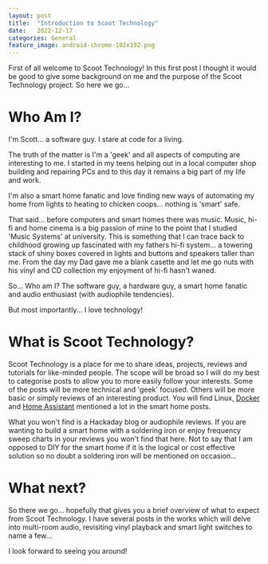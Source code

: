 ```yaml
---
layout: post
title:  "Introduction to Scoot Technology"
date:   2022-12-17
categories: General
feature_image: android-chrome-192x192.png
---
```


First of all welcome to Scoot Technology! In this first post I thought it would be good to give some background on me and the purpose of the Scoot Technology project. So here we go...

# Who Am I?
I'm Scott... a software guy. I stare at code for a living.

The truth of the matter is I'm a 'geek' and all aspects of computing are interesting to me. I started in my teens helping out in a local computer shop building and repairing PCs and to this day it remains a big part of my life and work.

I'm also a smart home fanatic and love finding new ways of automating my home from lights to heating to chicken coops... nothing is 'smart' safe.

That said... before computers and smart homes there was music. Music, hi-fi and home cinema is a big passion of mine to the point that I studied 'Music Systems' at university. This is something that I can trace back to childhood growing up fascinated with my fathers hi-fi system... a towering stack of shiny boxes covered in lights and buttons and speakers taller than me. From the day my Dad gave me a blank casette and let me go nuts with his vinyl and CD collection my enjoyment of hi-fi hasn't waned.

So... Who am I? The software guy, a hardware guy, a smart home fanatic and audio enthusiast (with audiophile tendencies).

But most importantly... I love technology!

# What is Scoot Technology?
Scoot Technology is a place for me to share ideas, projects, reviews and tutorials for like-minded people. The scope will be broad so I will do my best to categorise posts to allow you to more easily follow your interests. Some of the posts will be more technical and 'geek' focused. Others will be more basic or simply reviews of an interesting product. You will find Linux, [Docker](https://www.docker.com/) and [Home Assistant](https://www.home-assistant.io/) mentioned a lot in the smart home posts.

What you won't find is a Hackaday blog or audiophile reviews. If you are wanting to build a smart home with a soldering iron or enjoy frequency sweep charts in your reviews you won't find that here. Not to say that I am opposed to DIY for the smart home if it is the logical or cost effective solution so no doubt a soldering iron will be mentioned on occasion...

# What next?
So there we go... hopefully that gives you a brief overview of what to expect from Scoot Technology. I have several posts in the works which will delve into multi-room audio, revisiting vinyl playback and smart light switches to name a few...

I look forward to seeing you around!
